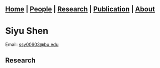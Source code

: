 ## [Home](../) | [**People**](../people) | [Research](../research) | [Publication](../publication) | [About](../about) 

# Siyu Shen

Email: <a href="ssy00603@bu.edu">ssy00603@bu.edu</a>
## Research
